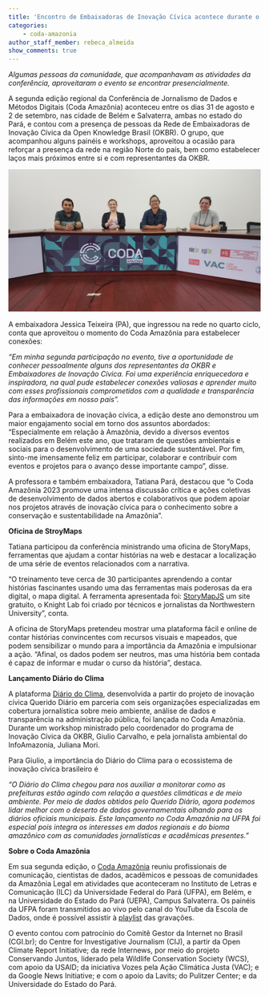 ```yaml
---
title: 'Encontro de Embaixadoras de Inovação Cívica acontece durante o Coda Amazônia'
categories: 
    - coda-amazonia
author_staff_member: rebeca_almeida
show_comments: true
---
```

*Algumas pessoas da comunidade, que acompanhavam as atividades da conferência, aproveitaram o evento se encontrar presencialmente.*

A segunda edição regional da Conferência de Jornalismo de Dados e Métodos Digitais (Coda Amazônia) aconteceu entre os dias 31 de agosto e 2 de setembro, nas cidade de Belém e Salvaterra, ambas no estado do Pará, e contou com a presença de pessoas da Rede de Embaixadoras de Inovação Cívica da Open Knowledge Brasil (OKBR). O grupo, que acompanhou alguns painéis e workshops, aproveitou a ocasião para reforçar a presença da rede na região Norte do país, bem como estabelecer laços mais próximos entre si e com representantes da OKBR.   

![encontro-codaAM](/images/posts/2023-09-15-embaixadoras-codaAM.jpeg)

A embaixadora Jessica Teixeira (PA), que ingressou na rede no quarto ciclo, conta que aproveitou o momento do Coda Amazônia para estabelecer conexões: 

*“Em minha segunda participação no evento, tive a oportunidade de conhecer pessoalmente alguns dos representantes da OKBR e Embaixadores de Inovação Cívica. Foi uma experiência enriquecedora e inspiradora, na qual pude estabelecer conexões valiosas e aprender muito com esses profissionais comprometidos com a qualidade e transparência das informações em nosso país”.* 

Para a embaixadora de inovação cívica, a edição deste ano demonstrou um maior engajamento social em torno dos assuntos abordados: “Especialmente em relação à Amazônia, devido a diversos eventos realizados em Belém este ano, que trataram de questões ambientais e sociais para o desenvolvimento de uma sociedade sustentável. Por fim, sinto-me imensamente feliz em participar, colaborar e contribuir com eventos e projetos para o avanço desse importante campo”, disse.

A professora e também embaixadora, Tatiana Pará, destacou que “o Coda Amazônia 2023 promove uma intensa discussão crítica e ações coletivas de desenvolvimento de dados abertos e colaborativos que podem apoiar nos projetos através de inovação cívica para o conhecimento sobre a conservação e sustentabilidade na Amazônia”.

**Oficina de StroyMaps**

Tatiana participou da conferência ministrando uma oficina de StoryMaps, ferramentas que ajudam a contar histórias na web e destacar a localização de uma série de eventos relacionados com a narrativa. 

“O treinamento teve cerca de 30 participantes aprendendo a contar histórias fascinantes usando uma das ferramentas mais poderosas da era digital, o mapa digital. A ferramenta apresentada foi: [StoryMapJS](https://storymap.knightlab.com/) um site gratuito, o Knight Lab foi criado por técnicos e jornalistas da Northwestern University”, conta. 

A oficina de StoryMaps pretendeu mostrar uma plataforma fácil e online de contar histórias convincentes com recursos visuais e mapeados, que podem sensibilizar o mundo para a importância da Amazônia e impulsionar a ação. “Afinal, os dados podem ser neutros, mas uma história bem contada é capaz de informar e mudar o curso da história”, destaca.

**Lançamento Diário do Clima**

A plataforma [Diário do Clima](https://diariodoclima.org.br/), desenvolvida a partir do projeto de inovação cívica Querido Diário em parceria com seis organizações especializadas em cobertura jornalística sobre meio ambiente, análise de dados e transparência na administração pública, foi lançada no Coda Amazônia. Durante um workshop ministrado pelo coordenador do programa de Inovação Cívica da OKBR, Giulio Carvalho, e pela jornalista ambiental do InfoAmazonia, Juliana Mori. 

Para Giulio, a importância do Diário do Clima para o ecossistema de inovação cívica brasileiro é 

*“O Diário do Clima chegou para nos auxiliar a monitorar como as prefeituras estão agindo com relação a questões climáticas e de meio ambiente. Por meio de dados obtidos pelo Querido Diário, agora podemos lidar melhor com o deserto de dados governamentais olhando para os diários oficiais municipais. Este lançamento no Coda Amazônia na UFPA foi especial pois integra os interesses em dados regionais e do bioma amazônico com as comunidades jornalísticas e acadêmicas presentes.”*

**Sobre o Coda Amazônia**

Em sua segunda edição, o [Coda Amazônia](https://escoladedados.org/coda/coda-amz2023/) reuniu profissionais de comunicação, cientistas de dados, acadêmicos e pessoas de comunidades da Amazônia Legal em atividades que aconteceram no Instituto de Letras e Comunicação (ILC) da Universidade Federal do Pará (UFPA), em Belém, e na Universidade do Estado do Pará (UEPA), Campus Salvaterra. Os painéis da UFPA foram transmitidos ao vivo pelo canal do YouTube da Escola de Dados, onde é possível assistir à [playlist](https://www.youtube.com/playlist?list=PLpWp6ibmzPTcir1Plw32zG-URXiDTyUC1) das gravações.

O evento contou com patrocínio do Comitê Gestor da Internet no Brasil (CGI.br); do Centre for Investigative Journalism (CIJ), a partir da Open Climate Report Initiative; da rede Internews, por meio do projeto Conservando Juntos, liderado pela Wildlife Conservation Society (WCS), com apoio da USAID; da iniciativa Vozes pela Ação Climática Justa (VAC); e da Google News Initiative; e com o apoio da Lavits; do Pulitzer Center; e da Universidade do Estado do Pará.
